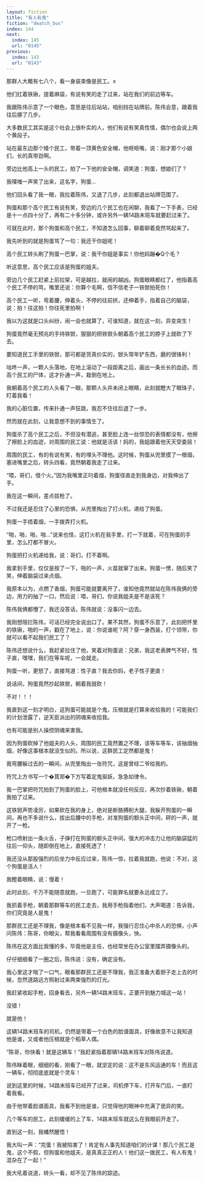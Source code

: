 ```yaml
---
layout: fiction
title: "有人有鬼"
fiction: "deatch_bus"
index: 144
next:
  index: 145
  url: "0145"
previous:
  index: 143
  url: "0143"
---
```

那群人大概有七八个，看一身装束像是民工。≥

他们扛着铁锹，提着麻袋，有说有笑的走了过来，站在我们的前边等车。

我跟陈伟示意了一个眼色，意思是往后站站，咱别挡在站牌前。陈伟会意，跟着我往后挪了几步。

大多数民工其实是这个社会上很朴实的人，他们有说有笑真性情，偶尔也会说上两个黄段子。

站在最东边那个矮个民工，带着一顶黄色安全帽，他咂咂嘴，说：刚才那个小娘们，长的真带劲啊。

旁边比他高上一头的民工，拍了一下他的安全帽，调笑道：狗蛋，想娘们了？

我噗嗤一声笑了出来，这名字，狗蛋...

他们回头看了我一眼，我拉着陈伟，又退了几步，此刻都退出站牌范围了。

狗蛋和那个高个民工有说有笑，旁边的几个民工也在闲聊，我看了一下手表，已经是十一点四十分了，再有二十多分钟，或许另外一辆14路末班车就要赶过来了。

可就在此时，那个狗蛋和高个民工，不知道怎么回事，聊着聊着竟然骂起来了。

我先听到的就是狗蛋骂了一句：我还干你姐呢！

高个民工转头刷了狗蛋一巴掌，说：我干你姐是事实！你他妈蹦�Q个毛？

听这意思，高个民工应该是狗蛋的姐夫。

旁边几个民工赶紧上前拉架，可是越拉，就闹的越凶。狗蛋眼睛都红了，他指着高个民工不停的骂，嘴里还说：你算个毛啊，信不信老子一铁锨拍死你！

高个民工一听，弯着腰，伸着头，不停的往前拱，还伸着手，指着自己的脑袋，说：拍！往这拍！你往死里拍啊！

我以为这就是口头纠纷，闹一会也就算了，可谁知道，就在这一刻，异变突生！

狗蛋竟然毫无预兆的手持铁锨，狠狠的把铁锨头朝着高个民工的脖子上就砍了下去。

要知道民工手里的铁锨，那可都是货真价实的，锨头常年铲东西，磨的很锋利！

咕咚一声，一颗人头落地，在地上滚动了一段距离之后，画出一条长长的血迹。而高个民工的尸体，这才扑通一声，栽倒在地上。

我朝着高个民工的人头看了一眼，那颗人头并未闭上眼睛，此刻就瞪大了眼珠子，盯着我看！

我的心脏位置，传来扑通一声狂跳，我忍不住往后退了一步。

然而就在此刻，让我意想不到的事情生了。

狗蛋杀了高个民工之后，不但没有潜逃，甚至脸上连一丝惊恐的表情都没有，他擦了擦脸上的血迹，对周围的民工说：他就是活该！妈的，我姐跟着他天天受委屈！

周围的民工，有的有说有笑，有的埋头不理他。这时候，狗蛋从兜里摸了一根烟，塞进嘴里之后，转头四看，竟然朝着我走了过来。

“喂，哥们，借个火。”因为我嘴里正叼着烟，狗蛋径直走到我身边，对我伸出了手。

我在这一瞬间，差点拔枪了。

不过我还是忍住了心里的恐惧，从兜里掏出了打火机，递给了狗蛋。

狗蛋一手捂着烟，一手拨弄打火机。

“啪，啪，啪，啪...”说来也怪，这打火机在我手里，打一下就着，可在狗蛋的手里，怎么打都不冒火。

狗蛋把打火机递给我，说：哥们，打不着啊。

我拿到手里，仅仅是按了一下，啪的一声，火苗就窜了出来。狗蛋一愣，随后笑了笑，伸着脑袋过来点烟。

我原本以为，点燃了香烟，狗蛋可能就要离开了，谁知他竟然就站在陈伟我俩的旁边，用力的抽了一口，然后说：喂，哥们，你说我姐夫是不是该死？

陈伟我俩都懵了，我还没答话，陈伟就说：没事闪一边去。

我刚想阻拦陈伟，可话已经完全说出口了。果不其然，狗蛋不乐意了，此刻把怀里的铁锹，啪的一声，戳在了地上，说：你说谁呢？阿？穿一身西装，打个领带，你就可以看不起我们民工了？

陈伟还想说什么，我赶紧拉住了他，笑着对狗蛋说：兄弟，我这老表脾气不好，性子直，嘿嘿，我们在等车呢，一会就走。

狗蛋一听，更怒了，直接骂道：性子直？我去你妈，老子性子更直！

说话间，狗蛋竟然抄起铁锨，朝着我就砍！

不对！！！

我直到这一刻才明白，这狗蛋可能就是个鬼，压根就是打算来收拾我的！可能我们的计划泄露了，逆天臣派出的阴魂来收拾我。

也有可能是别人操控阴魂来害我。

因为狗蛋砍掉了他姐夫的人头，周围的民工竟然置之不理，该等车等车，该抽烟抽烟，好像这事根本就没生似的。所以说，这群民工定然都是鬼！

我弯腰躲过去的一瞬间，从兜里掏出一张符咒，这是曾经二爷给我的。

符咒上方书写一个�茸郑�下方写着定鬼驱妖，急急如律令。

我一巴掌把符咒拍到了狗蛋的脸上，可他根本就没任何反应，再次抄着铁锹，朝着我拍了过来。

这铁锨声势凌厉，如果砍在我的身上，绝对是断胳膊削大腿，我躲开狗蛋的一瞬间，再也不多说什么，拔出后腰中的手枪，对准狗蛋的额头正中间，砰的一声，就开了一枪。

枪口喷射出一条火舌，子弹打在狗蛋的额头正中间，强大的冲击力让他的脑袋猛的往后一仰头，随即倒在地上，直接死透了！

我还没从那股强烈的后坐力中反应过来，陈伟一惊，拉着我就跑，他说：不对，这个狗蛋是活人！

我瞪着眼睛，说：慢着！

此时此刻，千万不能随意就跑，一旦跑了，可能罪名就要永远成立了。

我抓着手枪，朝着那群等车的民工走去，我用手枪指着他们，大声喝道：告诉我，你们究竟是人是鬼！

那群民工还是不理我，像是根本看不见我一样，我强行忍住心中杀人的恐惧，小声问陈伟：陈哥，你眼尖，帮我看看周围有没有摄像头，快。

陈伟在这方面比我懂的多，毕竟他是主任，也经常坐在办公室里摆弄摄像头的。

仔仔细细看了一圈之后，陈伟说：没有，确定没有。

我心里这才喘了一口气，眼看那群民工还是不理我，我正准备大着胆子走上去的时候，忽然道路远方照射过来两束强烈的灯光。

我赶紧收起手枪，回身看去，另外一辆14路末班车，正要开到魅力城这一站！

没错！

就是他！

这辆14路末班车的司机，仍然是带着一个白色的脸谱面具，好像故意不让我知道他是谁，又或者他压根就是个稻草人偶。

“陈哥，你快看！就是这辆车！”我赶紧指着那辆14路末班车对陈伟说道。

陈伟眯着眼，细细的看，刚看了一眼，就坚定的说：这不是东风运通的车！而且这一辆车，彻彻底底就是个灵车！

说到这里的时候，14路末班车已经开了过来，司机停下车，打开车门后，一直盯着我看。

由于他带着脸谱面具，我看不到他是谁，只觉得他的眼神中充满了诡异的笑。

几个等车的民工，此刻缓缓的上了车，14路末班车就这么在我眼前开走了。

直到这一刻，我幡然醒悟！

我大叫一声：“完蛋！我被陷害了！肯定有人事先知道咱们的计谋！那几个民工是鬼，这个不假，但狗蛋和他姐夫，是真真正正的人！他们这一拨民工，有人有鬼！混杂在了一起！”

我大吼着说道，转头一看，却不见了陈伟的踪迹。